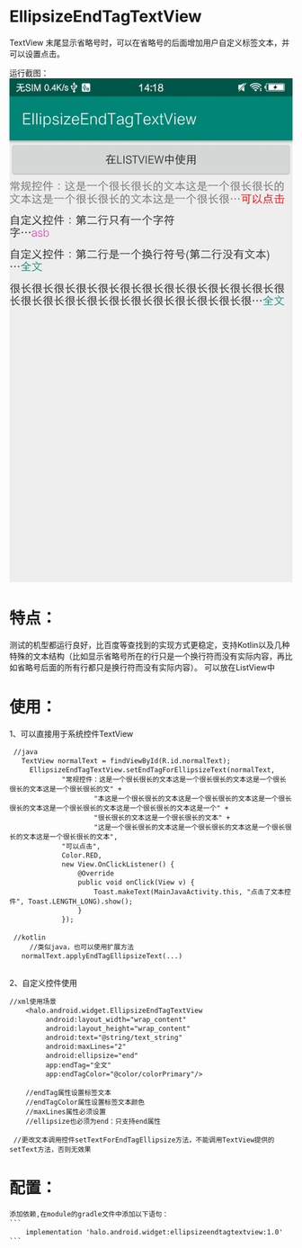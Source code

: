 # EllipsizeEndTagTextView

  TextView 末尾显示省略号时，可以在省略号的后面增加用户自定义标签文本，并可以设置点击。
  
  运行截图：
  ![运行截图](https://github.com/SupLuo/EllipsizeEndTagTextView/blob/master/sample/%E6%88%AA%E5%B1%8F_20190528_141802.jpg)
  
# 特点：
   测试的机型都运行良好，比百度等查找到的实现方式更稳定，支持Kotlin以及几种特殊的文本结构（比如显示省略号所在的行只是一个换行符而没有实际内容，再比如省略号后面的所有行都只是换行符而没有实际内容）。
   可以放在ListView中
  
# 使用：
  1、可以直接用于系统控件TextView
    
   ```
    //java
      TextView normalText = findViewById(R.id.normalText);
        EllipsizeEndTagTextView.setEndTagForEllipsizeText(normalText,
                "常规控件：这是一个很长很长的文本这是一个很长很长的文本这是一个很长很长的文本这是一个很长很长的文" +
                        "本这是一个很长很长的文本这是一个很长很长的文本这是一个很长很长的文本这是一个很长很长的文本这是一个很长很长的文本这是一个" +
                        "很长很长的文本这是一个很长很长的文本" +
                        "这是一个很长很长的文本这是一个很长很长的文本这是一个很长很长的文本这是一个很长很长的文本",
                "可以点击",
                Color.RED,
                new View.OnClickListener() {
                    @Override
                    public void onClick(View v) {
                        Toast.makeText(MainJavaActivity.this, "点击了文本控件", Toast.LENGTH_LONG).show();
                    }
                });
                
    //kotlin
        //类似java，也可以使用扩展方法
      normalText.applyEndTagEllipsizeText(...)
                
   ```
   
   2、自定义控件使用
   ```
   //xml使用场景
       <halo.android.widget.EllipsizeEndTagTextView
            android:layout_width="wrap_content"
            android:layout_height="wrap_content"
            android:text="@string/text_string"
            android:maxLines="2" 
            android:ellipsize="end"
            app:endTag="全文"
            app:endTagColor="@color/colorPrimary"/>
       
       //endTag属性设置标签文本
       //endTagColor属性设置标签文本颜色
       //maxLines属性必须设置
       //ellipsize也必须为end：只支持end属性
       
    //更改文本调用控件setTextForEndTagEllipsize方法，不能调用TextView提供的setText方法，否则无效果
   ```
   
# 配置：
    添加依赖,在module的gradle文件中添加以下语句：
    ```
        implementation 'halo.android.widget:ellipsizeendtagtextview:1.0'
    ```
